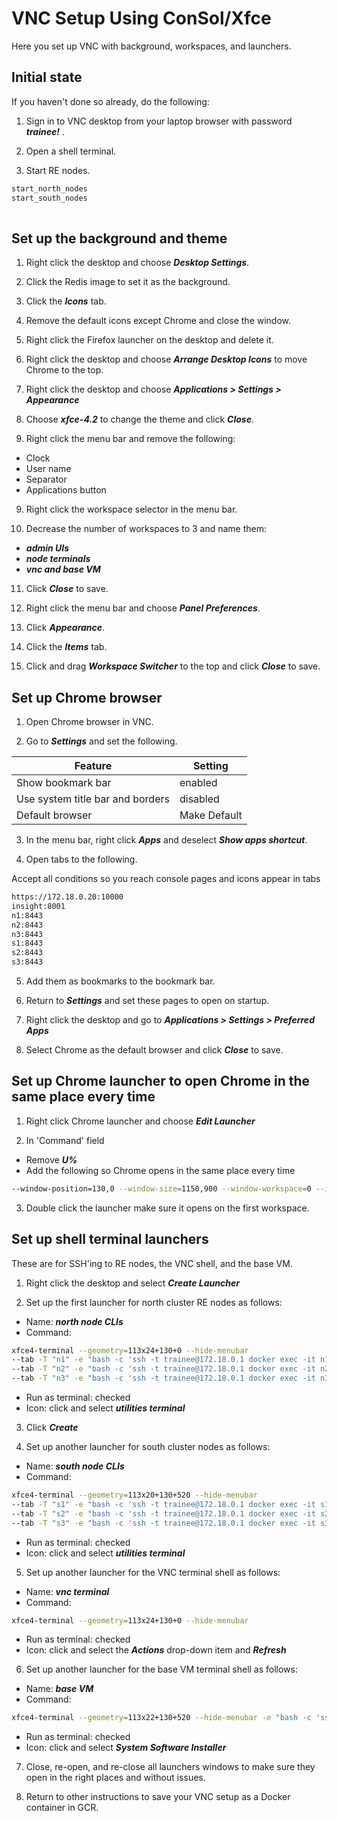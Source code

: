 # VNC Setup Using ConSol/Xfce

Here you set up VNC with background, workspaces, and launchers.

## Initial state

If you haven't done so already, do the following:

1. Sign in to VNC desktop from your laptop browser with password ***trainee!*** .

2. Open a shell terminal.

3. Start RE nodes.

```bash
start_north_nodes
start_south_nodes
 
```

## Set up the background and theme

1. Right click the desktop and choose ***Desktop Settings***.

2. Click the Redis image to set it as the background.

3. Click the ***Icons*** tab.

4. Remove the default icons except Chrome and close the window.

4. Right click the Firefox launcher on the desktop and delete it.

5. Right click the desktop and choose ***Arrange Desktop Icons*** to move Chrome to the top.

6. Right click the desktop and choose ***Applications > Settings > Appearance***

7. Choose ***xfce-4.2*** to change the theme and click ***Close***.

8. Right click the menu bar and remove the following:
- Clock
- User name
- Separator
- Applications button

9. Right click the workspace selector in the menu bar.

10. Decrease the number of workspaces to 3 and name them:
- ***admin UIs***
- ***node terminals***
- ***vnc and base VM***

11. Click ***Close*** to save.

12. Right click the menu bar and choose ***Panel Preferences***.

13. Click ***Appearance***. 

14. Click the ***Items*** tab.

15. Click and drag ***Workspace Switcher*** to the top and click ***Close*** to save.

## Set up Chrome browser

1. Open Chrome browser in VNC.

2. Go to ***Settings*** and set the following.

Feature | Setting
---|---
Show bookmark bar | enabled
Use system title bar and borders | disabled
Default browser | Make Default

3. In the menu bar, right click ***Apps*** and deselect ***Show apps shortcut***.

4. Open tabs to the following.

Accept all conditions so you reach console pages and icons appear in tabs

```bash
https://172.18.0.20:10000
insight:8001
n1:8443
n2:8443
n3:8443
s1:8443
s2:8443
s3:8443
```

5. Add them as bookmarks to the bookmark bar.

6. Return to ***Settings*** and set these pages to open on startup.

7. Right click the desktop and go to ***Applications > Settings > Preferred Apps***

8. Select Chrome as the default browser and click ***Close*** to save.

## Set up Chrome launcher to open Chrome in the same place every time

1. Right click Chrome launcher and choose ***Edit Launcher***

2. In 'Command' field
- Remove ***U%***
- Add the following so Chrome opens in the same place every time

```bash
--window-position=130,0 --window-size=1150,900 --window-workspace=0 --ignore-certificate-errors -test-type
```

3. Double click the launcher make sure it opens on the first workspace.

## Set up shell terminal launchers

These are for SSH'ing to RE nodes, the VNC shell, and the base VM.

1. Right click the desktop and select ***Create Launcher***

2. Set up the first launcher for north cluster RE nodes as follows:
- Name: ***north node CLIs***
- Command:
```bash
xfce4-terminal --geometry=113x24+130+0 --hide-menubar
--tab -T "n1" -e "bash -c 'ssh -t trainee@172.18.0.1 docker exec -it n1 bash'"
--tab -T "n2" -e "bash -c 'ssh -t trainee@172.18.0.1 docker exec -it n2 bash'"
--tab -T "n3" -e "bash -c 'ssh -t trainee@172.18.0.1 docker exec -it n3 bash'"
```
- Run as terminal: checked
- Icon: click and select ***utilities terminal***

3. Click ***Create***

4. Set up another launcher for south cluster nodes as follows:
- Name: ***south node CLIs***
- Command:
```bash
xfce4-terminal --geometry=113x20+130+520 --hide-menubar
--tab -T "s1" -e "bash -c 'ssh -t trainee@172.18.0.1 docker exec -it s1 bash'"
--tab -T "s2" -e "bash -c 'ssh -t trainee@172.18.0.1 docker exec -it s2 bash'"
--tab -T "s3" -e "bash -c 'ssh -t trainee@172.18.0.1 docker exec -it s3 bash'"
```
- Run as terminal: checked
- Icon: click and select ***utilities terminal***

5. Set up another launcher for the VNC terminal shell as follows:
- Name: ***vnc terminal***
- Command: 
```bash
xfce4-terminal --geometry=113x24+130+0 --hide-menubar
```
- Run as terminal: checked
- Icon: click and select the ***Actions*** drop-down item and ***Refresh***

6. Set up another launcher for the base VM terminal shell as follows:
- Name: ***base VM***
- Command:
```bash
xfce4-terminal --geometry=113x22+130+520 --hide-menubar -e "bash -c 'ssh -t trainee@172.18.0.1'"
```
- Run as terminal: checked
- Icon: click and select ***System Software Installer***

7. Close, re-open, and re-close all launchers windows to make sure they open in the right places and without issues.

8. Return to other instructions to save your VNC setup as a Docker container in GCR.
